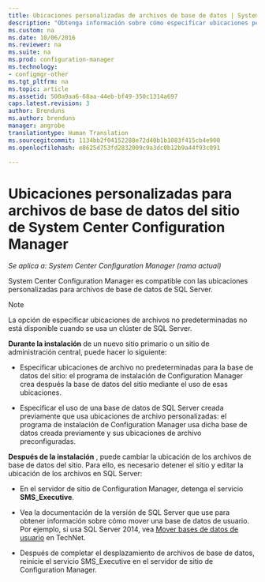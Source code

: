 ```yaml
---
title: Ubicaciones personalizadas de archivos de base de datos | System Center Configuration Manager
description: "Obtenga información sobre cómo especificar ubicaciones personalizadas para archivos de base de datos de SQL Server."
ms.custom: na
ms.date: 10/06/2016
ms.reviewer: na
ms.suite: na
ms.prod: configuration-manager
ms.technology:
- configmgr-other
ms.tgt_pltfrm: na
ms.topic: article
ms.assetid: 500a9aa6-68aa-44eb-bf49-350c1314a697
caps.latest.revision: 3
author: Brenduns
ms.author: brenduns
manager: angrobe
translationtype: Human Translation
ms.sourcegitcommit: 1134bb2f04152288e72d40b1b1083f415cb4e900
ms.openlocfilehash: e8625d753fd2832009c9a3dc0b12b9a44f93c091

---
```

# <a name="custom-locations-for-system-center-configuration-manager-site-database-files"></a>Ubicaciones personalizadas para archivos de base de datos del sitio de System Center Configuration Manager

*Se aplica a: System Center Configuration Manager (rama actual)*

 System Center Configuration Manager es compatible con las ubicaciones personalizadas para archivos de base de datos de SQL Server.  

> [!NOTE]  
>  La opción de especificar ubicaciones de archivos no predeterminadas no está disponible cuando se usa un clúster de SQL Server.  

 **Durante la instalación** de un nuevo sitio primario o un sitio de administración central, puede hacer lo siguiente:  

-   Especificar ubicaciones de archivo no predeterminadas para la base de datos del sitio: el programa de instalación de Configuration Manager crea después la base de datos del sitio mediante el uso de esas ubicaciones.  

-   Especificar el uso de una base de datos de SQL Server creada previamente que usa ubicaciones de archivo personalizadas: el programa de instalación de Configuration Manager usa dicha base de datos creada previamente y sus ubicaciones de archivo preconfiguradas.  

**Después de la instalación** , puede cambiar la ubicación de los archivos de base de datos del sitio. Para ello, es necesario detener el sitio y editar la ubicación de los archivos en SQL Server:  

-   En el servidor de sitio de Configuration Manager, detenga el servicio **SMS_Executive**.  

-   Vea la documentación de la versión de SQL Server que use para obtener información sobre cómo mover una base de datos de usuario. Por ejemplo, si usa SQL Server 2014, vea [Mover bases de datos de usuario](https://technet.microsoft.com/library/ms345483\(v=sql.120\).aspx) en TechNet.  

-   Después de completar el desplazamiento de archivos de base de datos, reinicie el servicio SMS_Executive en el servidor de sitio de Configuration Manager.  



<!--HONumber=Nov16_HO1-->


